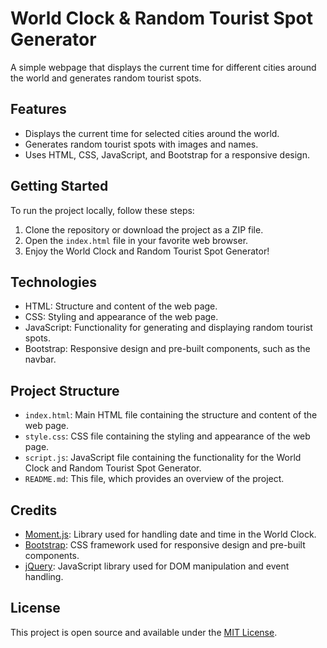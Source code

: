 # World Clock & Random Tourist Spot Generator

A simple webpage that displays the current time for different cities around the world and generates random tourist spots.

## Features

- Displays the current time for selected cities around the world.
- Generates random tourist spots with images and names.
- Uses HTML, CSS, JavaScript, and Bootstrap for a responsive design.

## Getting Started

To run the project locally, follow these steps:

1. Clone the repository or download the project as a ZIP file.
2. Open the `index.html` file in your favorite web browser.
3. Enjoy the World Clock and Random Tourist Spot Generator!

## Technologies

- HTML: Structure and content of the web page.
- CSS: Styling and appearance of the web page.
- JavaScript: Functionality for generating and displaying random tourist spots.
- Bootstrap: Responsive design and pre-built components, such as the navbar.

## Project Structure

- `index.html`: Main HTML file containing the structure and content of the web page.
- `style.css`: CSS file containing the styling and appearance of the web page.
- `script.js`: JavaScript file containing the functionality for the World Clock and Random Tourist Spot Generator.
- `README.md`: This file, which provides an overview of the project.

## Credits

- [Moment.js](https://momentjs.com/): Library used for handling date and time in the World Clock.
- [Bootstrap](https://getbootstrap.com/): CSS framework used for responsive design and pre-built components.
- [jQuery](https://jquery.com/): JavaScript library used for DOM manipulation and event handling.

## License

This project is open source and available under the [MIT License](LICENSE).
